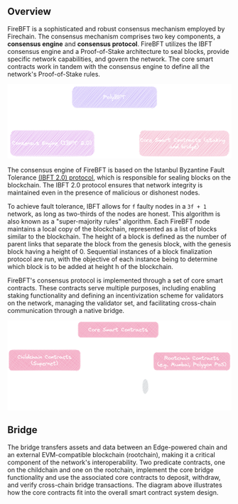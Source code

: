 ## Overview

FireBFT is a sophisticated and robust consensus mechanism employed by Firechain.
The consensus mechanism comprises two key components, a **consensus engine** and **consensus protocol**.
FireBFT utilizes the IBFT consensus engine and a Proof-of-Stake architecture to seal blocks, provide specific network capabilities, and govern the network.
The core smart contracts work in tandem with the consensus engine to define all the network's Proof-of-Stake rules.

![bridge](../../..//img/edge/firebft.excalidraw.png)

The consensus engine of FireBFT is based on the Istanbul Byzantine Fault Tolerance [<ins>(IBFT 2.0) protocol</ins>](https://github.com/0xPolygon/go-ibft), which is responsible for sealing blocks on the blockchain.
The IBFT 2.0 protocol ensures that network integrity is maintained even in the presence of malicious or dishonest nodes.

To achieve fault tolerance, IBFT allows for `f` faulty nodes in a `3f + 1` network, as long as two-thirds of the nodes are honest. This algorithm is also known as a "super-majority rules" algorithm.
Each FireBFT node maintains a local copy of the blockchain, represented as a list of blocks similar to the blockchain. The height of a block is defined as the number of parent links that separate the block from the genesis block, with the genesis block having a height of 0. Sequential instances of a block finalization protocol are run, with the objective of each instance being to determine which block is to be added at height h of the blockchain.

FireBFT's consensus protocol is implemented through a set of core smart contracts. These contracts serve multiple purposes, including enabling staking functionality and defining an incentivization scheme for validators on the network, managing the validator set, and facilitating cross-chain communication through a native bridge.

![bridge](../../../img/edge/contracts.excalidraw.png)

## Bridge

The bridge transfers assets and data between an Edge-powered chain and an external EVM-compatible blockchain (rootchain), making it a critical component of the network's interoperability. Two predicate contracts, one on the childchain and one on the rootchain, implement the core bridge functionality and use the associated core contracts to deposit, withdraw, and verify cross-chain bridge transactions. The diagram above illustrates how the core contracts fit into the overall smart contract system design.
